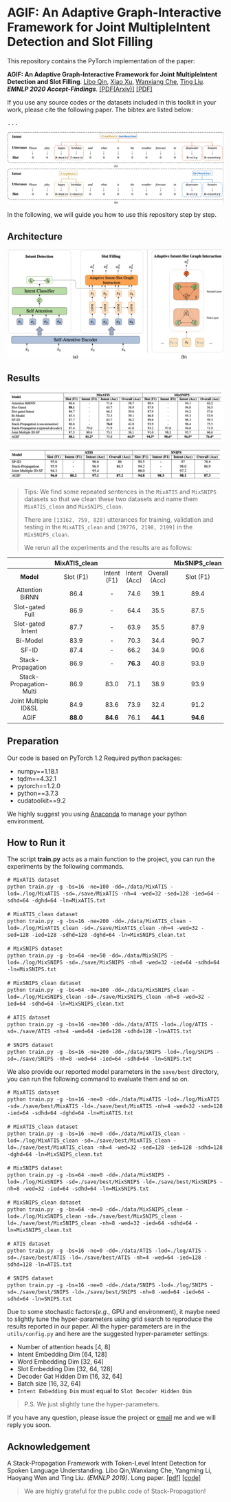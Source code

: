# AGIF: An Adaptive Graph-Interactive Framework for Joint MultipleIntent Detection and Slot Filling

This repository contains the PyTorch implementation of the paper: 

**AGIF: An Adaptive Graph-Interactive Framework for Joint MultipleIntent Detection and Slot Filling**. [Libo Qin](http://ir.hit.edu.cn/~lbqin/), [Xiao Xu](https://looperxx.github.io/), [Wanxiang Che](http://ir.hit.edu.cn/~car/chinese.htm), [Ting Liu](http://ir.hit.edu.cn/~liuting/). ***EMNLP 2020 Accept-Findings***. [[PDF(Arxiv)]](https://arxiv.org/pdf/2004.10087.pdf) [[PDF]](https://www.aclweb.org/anthology/)

If you use any source codes or the datasets included in this toolkit in your work, please cite the following paper. The bibtex are listed below:

<pre>
...
</pre>
![example](img/example.png)

In the following, we will guide you how to use this repository step by step.

## Architecture
![framework](img/framework.png)

## Results
![result_multi](img/result_multi.png)

![result_single](img/result_single.png)

> Tips: We find some repeated sentences in the `MixATIS` and `MixSNIPS` datasets so that we clean these two datasets and name them `MixATIS_clean` and `MixSNIPS_clean`. 
>
> There are `[13162, 759, 828]` utterances for training, validation and testing in the `MixATIS_clean` and `[39776, 2198, 2199]` in the `MixSNIPS_clean`.
>
> We rerun all the experiments and the results are as follows:

|                         |  MixATIS_clean  |             |              |               | MixSNIPS_clean  |             |              |               |
| :---------------------: | :-------: | :---------: | :----------: | :-----------: | :-------: | :---------: | :----------: | :-----------: |
|         **Model**       | Slot (F1) | Intent (F1) | Intent (Acc) | Overall (Acc) | Slot (F1) | Intent (F1) | Intent (Acc) | Overall (Acc) |
|     Attention BiRNN     |   86.4    |      -      |     74.6     |     39.1      |   89.4    |      -      |     95.4     |     59.5      |
|     Slot-gated Full     |   86.9    |      -      |     64.4     |     35.5      |   87.5    |      -      |     94.6     |     53.1      |
|    Slot-gated Intent    |   87.7    |      -      |     63.9     |     35.5      |   87.9    |      -      |     94.6     |     55.4      |
|        Bi-Model         |   83.9    |      -      |     70.3     |     34.4      |   90.7    |      -      |     95.6     |     63.4      |
|          SF-ID          |   87.4    |      -      |     66.2     |     34.9      |   90.6    |      -      |     95.0     |     59.9      |
|    Stack-Propagation    |   86.9    |      -      |   **76.3**   |     40.8      |   93.9    |      -      |   **96.5**   |     73.9      |
| Stack-Propagation-Multi |   86.9    |    83.0     |     71.1     |     38.9      |   93.9    |    98.4     |     96.1     |     73.4      |
|  Joint Multiple ID&SL   |   84.9    |    83.6     |     73.9     |     32.4      |   91.2    |    98.0     |     95.1     |     65.8      |
|          AGIF           | **88.0**  |  **84.6**   |     76.1     |   **44.1**    | **94.6**  |  **98.5**   |     96.1     |   **75.4**    |

## Preparation

Our code is based on PyTorch 1.2 Required python packages:

-   numpy==1.18.1
-   tqdm==4.32.1
-   pytorch==1.2.0
-   python==3.7.3
-   cudatoolkit==9.2

We highly suggest you using [Anaconda](https://www.anaconda.com/) to manage your python environment.

## How to Run it

The script **train.py** acts as a main function to the project, you can run the experiments by the following commands.

```Shell
# MixATIS dataset
python train.py -g -bs=16 -ne=100 -dd=./data/MixATIS -lod=./log/MixATIS -sd=./save/MixATIS -nh=4 -wed=32 -sed=128 -ied=64 -sdhd=64 -dghd=64 -ln=MixATIS.txt

# MixATIS_clean dataset
python train.py -g -bs=16 -ne=200 -dd=./data/MixATIS_clean -lod=./log/MixATIS_clean -sd=./save/MixATIS_clean -nh=4 -wed=32 -sed=128 -ied=128 -sdhd=128 -dghd=64 -ln=MixSNIPS_clean.txt 

# MixSNIPS dataset
python train.py -g -bs=64 -ne=50 -dd=./data/MixSNIPS -lod=./log/MixSNIPS -sd=./save/MixSNIPS -nh=8 -wed=32 -ied=64 -sdhd=64 -ln=MixSNIPS.txt

# MixSNIPS_clean dataset
python train.py -g -bs=64 -ne=100 -dd=./data/MixSNIPS_clean -lod=./log/MixSNIPS_clean -sd=./save/MixSNIPS_clean -nh=8 -wed=32 -ied=64 -sdhd=64 -ln=MixSNIPS_clean.txt

# ATIS dataset
python train.py -g -bs=16 -ne=300 -dd=./data/ATIS -lod=./log/ATIS -sd=./save/ATIS -nh=4 -wed=64 -ied=128 -sdhd=128 -ln=ATIS.txt

# SNIPS dataset
python train.py -g -bs=16 -ne=200 -dd=./data/SNIPS -lod=./log/SNIPS -sd=./save/SNIPS -nh=8 -wed=64 -ied=64 -sdhd=64 -ln=SNIPS.txt 
```

We also provide our reported model parameters in the `save/best` directory, you can run the following command to evaluate them and so on.

```SHELL
# MixATIS dataset
python train.py -g -bs=16 -ne=0 -dd=./data/MixATIS -lod=./log/MixATIS -sd=./save/best/MixATIS -ld=./save/best/MixATIS -nh=4 -wed=32 -sed=128 -ied=64 -sdhd=64 -dghd=64 -ln=MixATIS.txt

# MixATIS_clean dataset
python train.py -g -bs=16 -ne=0 -dd=./data/MixATIS_clean -lod=./log/MixATIS_clean -sd=./save/best/MixATIS_clean -ld=./save/best/MixATIS_clean -nh=4 -wed=32 -sed=128 -ied=128 -sdhd=128 -dghd=64 -ln=MixSNIPS_clean.txt 

# MixSNIPS dataset
python train.py -g -bs=64 -ne=0 -dd=./data/MixSNIPS -lod=./log/MixSNIPS -sd=./save/best/MixSNIPS -ld=./save/best/MixSNIPS -nh=8 -wed=32 -ied=64 -sdhd=64 -ln=MixSNIPS.txt

# MixSNIPS_clean dataset
python train.py -g -bs=64 -ne=0 -dd=./data/MixSNIPS_clean -lod=./log/MixSNIPS_clean -sd=./save/best/MixSNIPS_clean -ld=./save/best/MixSNIPS_clean -nh=8 -wed=32 -ied=64 -sdhd=64 -ln=MixSNIPS_clean.txt

# ATIS dataset
python train.py -g -bs=16 -ne=0 -dd=./data/ATIS -lod=./log/ATIS -sd=./save/best/ATIS -ld=./save/best/ATIS -nh=4 -wed=64 -ied=128 -sdhd=128 -ln=ATIS.txt

# SNIPS dataset
python train.py -g -bs=16 -ne=0 -dd=./data/SNIPS -lod=./log/SNIPS -sd=./save/best/SNIPS -ld=./save/best/SNIPS -nh=8 -wed=64 -ied=64 -sdhd=64 -ln=SNIPS.txt 
```

Due to some stochastic factors(*e.g*., GPU and environment), it maybe need to slightly tune the hyper-parameters using grid search to reproduce the results reported in our paper. All the hyper-parameters are in the `utils/config.py` and here are the suggested hyper-parameter settings:

-   Number of attention heads [4, 8]
-   Intent Embedding Dim [64, 128]
-   Word Embedding Dim [32, 64]
-   Slot Embedding Dim [32, 64, 128]
-   Decoder Gat Hidden Dim [16, 32, 64]
-   Batch size [16, 32, 64]
-   `Intent Embedding Dim` must equal to `Slot Decoder Hidden Dim`

> P.S. We just slightly tune the hyper-parameters.


If you have any question, please issue the project or [email](mailto:xxu@ir.hit.edu.cn) me and we will reply you soon.

## Acknowledgement

A Stack-Propagation Framework with Token-Level Intent Detection for Spoken Language Understanding. Libo Qin,Wanxiang Che, Yangming Li, Haoyang Wen and Ting Liu. *(EMNLP 2019)*. Long paper. [[pdf]](https://www.aclweb.org/anthology/D19-1214/) [[code]](https://github.com/LeePleased/StackPropagation-SLU)

>   We are highly grateful for the public code of Stack-Propagation!